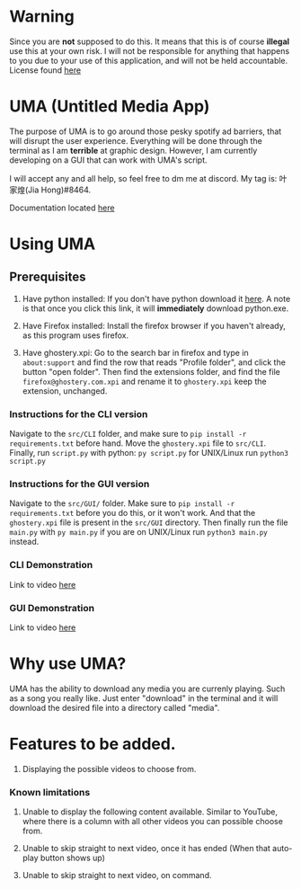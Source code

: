 # Warning
Since you are **not** supposed to do this. It means that this is of course **illegal** use this at your own risk. I will not be responsible for anything that happens to you due to your use of this application, and will not be held accountable. License found [here]()

# UMA (Untitled Media App)
The purpose of UMA is to go around those pesky spotify ad barriers, that will disrupt the user experience. Everything will be done through the terminal as I am __terrible__ at graphic design. However, I am currently developing on a GUI that can work with UMA's script.

I will accept any and all help, so feel free to dm me at discord. My tag is: 叶家煌(Jia Hong)#8464.

Documentation located [here](https://github.com/YJH16120/UMA/blob/main/docs.md)

# Using UMA

## Prerequisites
1. Have python installed:
If you don't have python download it [here](https://www.python.org/ftp/python/3.9.0/python-3.9.0-amd64.exe). A note is that once you click this link, it will __immediately__ download python.exe.

2. Have Firefox installed:
Install the firefox browser if you haven't already, as this program uses firefox.

3. Have ghostery.xpi:
Go to the search bar in firefox and type in `about:support` and find the row that reads "Profile folder", and click the button "open folder". Then find the extensions folder,
and find the file `firefox@ghostery.com.xpi` and rename it to `ghostery.xpi` keep the extension, unchanged.

### Instructions for the CLI version
Navigate to the `src/CLI` folder, and make sure to `pip install -r requirements.txt` before hand. Move the `ghostery.xpi` file to `src/CLI`. Finally, run `script.py` with python: `py script.py` for
UNIX/Linux run `python3 script.py`

### Instructions for the GUI version
Navigate to the `src/GUI/` folder. Make sure to `pip install -r requirements.txt` before you do this, or it won't work. And that the `ghostery.xpi` file is present in the `src/GUI` directory.
Then finally run the file `main.py` with `py main.py` if you are on UNIX/Linux run `python3 main.py` instead.

### CLI Demonstration
Link to video [here](https://youtu.be/E6Tb2xtnc3o)

### GUI Demonstration
Link to video [here](https://youtu.be/Pi5b0CzH4EM)

# Why use UMA?
UMA has the ability to download any media you are currenly playing. Such as a song you really like. Just enter "download" in the terminal
and it will download the desired file into a directory called "media".

# Features to be added.
1. Displaying the possible videos to choose from.

### Known limitations
1. Unable to display the following content available. Similar to YouTube, where there is a column with all other videos you can possible choose from.

3. Unable to skip straight to next video, once it has ended (When that auto-play button shows up)

4. Unable to skip straight to next video, on command.
